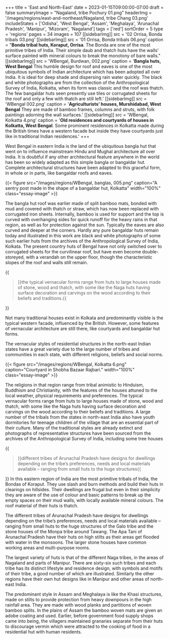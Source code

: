 +++
title = 'East and North-East'
date = 2023-01-15T09:00:00-07:00
draft = false
summaryImage = "Nagaland, tribe Pochury 01.png"
headerImg = '/images/regions/east-and-northeast/Nagaland, tribe Chang 03.png'
includeStates = ['Odisha', 'West Bengal', 'Assam', 'Meghalaya', 'Arunachal Pradesh', 'Manipur',
'Mizoram', 'Nagaland']
tags = ['red']
sortOrder = 5
type = 'regions'
pages = 34
images = 107
[[sidebarImg]]
    src = '02 Orrisa, Bonda tribals 03.png'
[[sidebarImg]]
    src = '01 Orrisa, Bonda tribals 06.png'
    caption = "**Bonda tribal huts, Koraput, Orrisa**. The Bonda are one of the most primitive tribes of India. Their simple daub and thatch huts have the walls’ surface painted with mineral colours to break the monotony of bare walls."
[[sidebarImg]]
    src = 'WBengal, Burdwan, 002.png'
    caption = '**Bangla huts, West Bengal** This humble design for roof and eaves is one of the most ubiquitous symbols of Indian architecture which has been adopted all over India. It is ideal for deep shade and dispersing rain water quickly. The black and white photographs are from the collection of the Anthropological Survey of India, Kolkatta, when its form was classic and the roof was thatch. The few bangaldar huts seen presently use tiles or corrugated sheets for the roof and only a few with thatch are still left.'
[[sidebarImg]]
    src = 'WBengal 002.png'
    caption = '**Agriculturists’ houses, Murshidabad, West Bengal** They are made of bamboo frames, columns and struts, with folk paintings adorning the wall surfaces.'
[[sidebarImg]]
    src = 'WBengal, Kolkatta 4.png'
    caption = '**Old residences and courtyards of houses in Kolkatta, West Bengal**. Some prominent residences in Kolkatta made during the British times have a western facade but inside they have courtyards just like in traditional Indian residences.'
+++

West Bengal in eastern India is the land of the ubiquitous bangla hut that went on to
influence mainstream Hindu and Mughal architecture all over India. It is doubtful if any
other architectural feature anywhere in the world has been so widely adapted as this simple
bangla or bangaldar hut. Complete architectural structures have been adapted to this graceful
form, in whole or in parts, like bangaldar roofs and eaves.

{{< figure src="/images/regions/WBengal, banglas, 005.png" caption="A sentry post made in the shape of a bangaldar hut, Kolkatta" width="100%" class="essay-image" >}}

The bangla hut roof was earlier made of split bamboo mats, bonded with mud and covered
with thatch or straw, which has now been replaced with corrugated iron sheets. Internally,
bamboo is used for support and the top is curved with overhanging sides for quick runoff for
the heavy rains in that region, as well as for protection against the sun. Typically the eaves
are also curved and deeper at the corners. Hardly any pure bangaldar huts remain today and
illustrated in this work are black and white photographs of some such earlier huts from the
archives of the Anthropological Survey of India, Kolkata. The present country huts of Bengal
have not only switched over to corrugated sheets for the curvilinear roof, but have even
become double-storeyed, with a verandah on the upper floor, though the characteristic slopes
of the roof and walls still remain.

{{<blockquote position="right">}}the typical vernacular forms range from huts to large houses
made of stone, wood and thatch, with some like the Naga huts having surface decoration
and carvings on the wood according to their beliefs and traditions.{{</blockquote>}}

Not many traditional houses exist in Kolkata and predominantly visible is the typical western
facade, influenced by the British. However, some features of vernacular architecture are still
there, like courtyards and bangaldar hut forms.

The vernacular styles of residential structures in the north-east Indian states have a great variety
due to the large number of tribes and communities in each state, with different religions,
beliefs and social norms.

{{< figure src="/images/regions/WBengal, Kolkatta 6.png" caption="Courtyard in Shobha Bazaar Rajbari." width="100%" class="essay-image" >}}

The religions in that region range from tribal animistic to Hinduism,
Buddhism and Christianity, with the features of the houses attuned to the local weather, physical
requirements and preferences. The typical vernacular forms range from huts to large houses
made of stone, wood and thatch, with some like the Naga huts having surface decoration
and carvings on the wood according to their beliefs and traditions. A large number of the
tribals from the states in north-east India also have youth dormitories for teenage children of
the village that are an essential part of their culture. Many of the traditional styles are already extinct and photographs of representative structures have been sourced from the archives of the
Anthropological Survey of India, including some tree houses

{{<blockquote position="left">}}different tribes of Arunachal Pradesh have designs for dwellings depending on the tribe’s
preferences, needs and local materials available – ranging from small huts to the huge structures{{</blockquote>}} In this eastern region of India are the most primitive tribals of India, the Bondas of Koraput.
They use slash and burn methods and build their huts in clearings on hillsides. Their
dwellings are frugal but even in their simplicity they are aware of the use of colour and basic
patterns to break up the empty spaces on their mud walls, with locally available mineral
colours. The roof material of their huts is thatch.

The different tribes of Arunachal Pradesh have designs for dwellings depending on the tribe’s
preferences, needs and local materials available – ranging from small huts to the huge structures
of the Galo tribe and the stone houses of the Monpa tribe around Tawang. The Apa Tani of
Arunachal Pradesh have their huts on high stilts as their areas get flooded with water in the
monsoons. The larger stone houses have common working areas and multi-purpose rooms.

The largest variety of huts is that of the different Naga tribes, in the areas of Nagaland and
parts of Manipur. There are sixty-six such tribes and each tribe has its distinct lifestyle and
residence design, with symbols and motifs of their tribe, a good number of which are illustrated.
Similarly the other regions have their own hut designs like in Manipur and other areas of
north-east India.

The predominant style in Assam and Meghalaya is like the Khasi structures, made on stilts to
provide protection from heavy downpours in the high rainfall area. They are made with wood
planks and partitions of woven bamboo splits. In the plains of Assam the bamboo woven mats
are given an adobe coating and used. Earlier, before government food supply shops came into
being, the villagers maintained granaries separate from their huts to discourage vermin which
were attracted to the cooking of food in a residential hut with human residents.